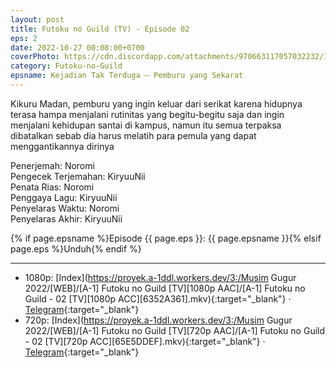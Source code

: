 ```yaml
---
layout: post
title: Futoku no Guild (TV) - Episode 02
eps: 2
date: 2022-10-27 00:08:00+0700
coverPhoto: https://cdn.discordapp.com/attachments/970663117057032232/1034870993577066506/mpv-shot0155.jpg
category: Futoku-no-Guild
epsname: Kejadian Tak Terduga — Pemburu yang Sekarat
---
```


Kikuru Madan, pemburu yang ingin keluar dari serikat karena hidupnya terasa hampa menjalani rutinitas yang begitu-begitu saja dan ingin menjalani kehidupan santai di kampus, namun itu semua terpaksa dibatalkan sebab dia harus melatih para pemula yang dapat menggantikannya dirinya

Penerjemah: Noromi<br>
Pengecek Terjemahan: KiryuuNii<br>
Penata Rias: Noromi<br>
Penggaya Lagu: KiryuuNii<br>
Penyelaras Waktu: Noromi<br>
Penyelaras Akhir: KiryuuNii<br>

{% if page.epsname %}Episode {{ page.eps }}: {{ page.epsname }}{% elsif page.eps %}Unduh{% endif %}

---
- 1080p: [Index](https://proyek.a-1ddl.workers.dev/3:/Musim Gugur 2022/[WEB]/[A-1] Futoku no Guild [TV][1080p AAC]/[A-1] Futoku no Guild - 02 [TV][1080p ACC][6352A361].mkv){:target="_blank"} &middot; [Telegram](https://t.me/a1fansubweeklies/155){:target="_blank"}<br>
- 720p: [Index](https://proyek.a-1ddl.workers.dev/3:/Musim Gugur 2022/[WEB]/[A-1] Futoku no Guild [TV][720p AAC]/[A-1] Futoku no Guild - 02 [TV][720p ACC][65E5DDEF].mkv){:target="_blank"} &middot; [Telegram](https://t.me/a1fansubweeklies/154){:target="_blank"}
